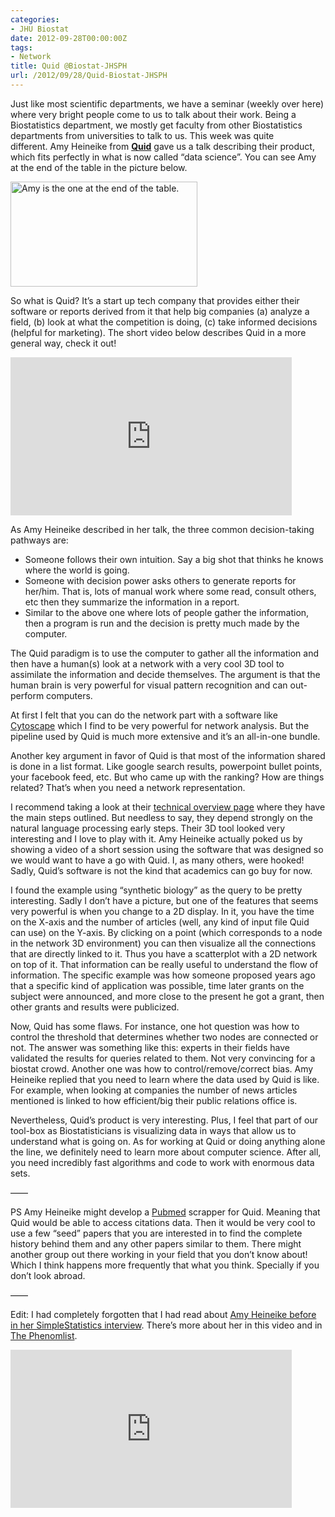 ```yaml
---
categories:
- JHU Biostat
date: 2012-09-28T00:00:00Z
tags:
- Network
title: Quid @Biostat-JHSPH
url: /2012/09/28/Quid-Biostat-JHSPH
---
```


<p>Just like most scientific departments, we have a seminar (weekly over here) where very bright people come to us to talk about their work. Being a Biostatistics department, we mostly get faculty from other Biostatistics departments from universities to talk to us. This week was quite different. Amy Heineike from <strong><a href="http://quid.com/">Quid</a></strong> gave us a talk describing their product, which fits perfectly in what is now called &#8220;data science&#8221;. You can see Amy at the end of the table in the picture below.</p>
<p><img alt="Amy is the one at the end of the table." height="168" src="http://quid.com/img/life/team.jpg" width="299"/></p>
<p>So what is Quid? It&#8217;s a start up tech company that provides either their software or reports derived from it that help big companies (a) analyze a field, (b) look at what the competition is doing, (c) take informed decisions (helpful for marketing). The short video below describes Quid in a more general way, check it out!</p>
<p><iframe frameborder="0" height="253" src="http://www.youtube.com/embed/5hGTjhuimH0" width="450"></iframe></p>
<p>As Amy Heineike described in her talk, the three common decision-taking pathways are:</p>
<ul><li>Someone follows their own intuition. Say a big shot that thinks he knows where the world is going.</li>
<li>Someone with decision power asks others to generate reports for her/him. That is, lots of manual work where some read, consult others, etc then they summarize the information in a report.</li>
<li>Similar to the above one where lots of people gather the information, then a program is run and the decision is pretty much made by the computer.</li>
</ul><p>The Quid paradigm is to use the computer to gather all the information and then have a human(s) look at a network with a very cool 3D tool to assimilate the information and decide themselves. The argument is that the human brain is very powerful for visual pattern recognition and can out-perform computers. </p>
<p>At first I felt that you can do the network part with a software like <a href="http://www.cytoscape.org/">Cytoscape</a> which I find to be very powerful for network analysis. But the pipeline used by Quid is much more extensive and it&#8217;s an all-in-one bundle.</p>
<p>Another key argument in favor of Quid is that most of the information shared is done in a list format. Like google search results, powerpoint bullet points, your facebook feed, etc. But who came up with the ranking? How are things related? That&#8217;s when you need a network representation.</p>
<p>I recommend taking a look at their <a href="http://quid.com/technical.php">technical overview page</a> where they have the main steps outlined. But needless to say, they depend strongly on the natural language processing early steps. Their 3D tool looked very interesting and I love to play with it. Amy Heineike actually poked us by showing a video of a short session using the software that was designed so we would want to have a go with Quid. I, as many others, were hooked! Sadly, Quid&#8217;s software is not the kind that academics can go buy for now.</p>
<p>I found the example using &#8220;synthetic biology&#8221; as the query to be pretty interesting. Sadly I don&#8217;t have a picture, but one of the features that seems very powerful is when you change to a 2D display. In it, you have the time on the X-axis and the number of articles (well, any kind of input file Quid can use) on the Y-axis. By clicking on a point (which corresponds to a node in the network 3D environment) you can then visualize all the connections that are directly linked to it. Thus you have a scatterplot with a 2D network on top of it. That information can be really useful to understand the flow of information. The specific example was how someone proposed years ago that a specific kind of application was possible, time later grants on the subject were announced, and more close to the present he got a grant, then other grants and results were publicized.</p>
<p>Now, Quid has some flaws. For instance, one hot question was how to control the threshold that determines whether two nodes are connected or not. The answer was something like this: experts in their fields have validated the results for queries related to them. Not very convincing for a biostat crowd. Another one was how to control/remove/correct bias. Amy Heineike replied that you need to learn where the data used by Quid is like. For example, when looking at companies the number of news articles mentioned is linked to how efficient/big their public relations office is.</p>
<p>Nevertheless, Quid&#8217;s product is very interesting. Plus, I feel that part of our tool-box as Biostatisticians is visualizing data in ways that allow us to understand what is going on. As for working at Quid or doing anything alone the line, we definitely need to learn more about computer science. After all, you need incredibly fast algorithms and code to work with enormous data sets. </p>
<p>&#8212;&#8212;</p>
<p>PS Amy Heineike might develop a <a href="http://www.ncbi.nlm.nih.gov/pubmed/">Pubmed</a> scrapper for Quid. Meaning that Quid would be able to access citations data. Then it would be very cool to use a few &#8220;seed&#8221; papers that you are interested in to find the complete history behind them and any other papers similar to them. There might another group out there working in your field that you don&#8217;t know about! Which I think happens more frequently that what you think. Specially if you don&#8217;t look abroad.</p>
<p>&#8212;&#8212;</p>
<p>Edit: I had completely forgotten that I had read about <a href="http://simplystatistics.org/post/19572022804/interview-with-amy-heineike-director-of-mathematics">Amy Heineike before in her SimpleStatistics interview</a>. There&#8217;s more about her in this video and in <a href="http://thephenomlist.com/lists/8/people/32">The Phenomlist</a>.</p>
<p><iframe frameborder="0" height="253" src="http://www.youtube.com/embed/IVdwJvQXeg4" width="450"></iframe></p>
